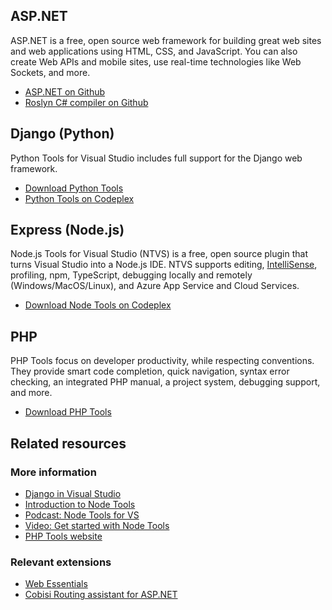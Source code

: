 <properties
	pageTitle="Server-side"
	description="Visual Studio has excellent support for many types of server-side frameworks targeting a wide variety of platforms and technologies."
	slug="server-side"
	keywords="vsix, extensibility, plugins"
/>

## ASP.NET
ASP.NET is a free, open source web framework for building great web sites and web applications using HTML, CSS, and JavaScript. You can also create Web APIs and mobile sites, use real-time technologies 
like Web Sockets, and more.

- [ASP.NET on Github](https://github.com/aspnet/home/)
- [Roslyn C# compiler on Github](https://github.com/dotnet/roslyn/)

## Django (Python)
Python Tools for Visual Studio includes full support for the Django web framework.

- [Download Python Tools](https://visualstudiogallery.msdn.microsoft.com/9ea113de-a009-46cd-99f5-65ef0595f937)
- [Python Tools on Codeplex](http://pytools.codeplex.com/)

## Express (Node.js)
Node.js Tools for Visual Studio (NTVS) is a free, open source plugin that turns Visual Studio into a Node.js IDE. NTVS supports editing, [IntelliSense](http://go.microsoft.com/fwlink/?LinkId=532997), profiling, npm, TypeScript, debugging locally 
and remotely (Windows/MacOS/Linux), and Azure App Service and Cloud Services.

- [Download Node Tools on Codeplex](http://nodejstools.codeplex.com/)

## PHP
PHP Tools focus on developer productivity, while respecting conventions. They provide smart 
code completion, quick navigation, syntax error checking, an integrated PHP manual, a project system, debugging support, and more.

- [Download PHP Tools](https://visualstudiogallery.msdn.microsoft.com/6eb51f05-ef01-4513-ac83-4c5f50c95fb5)

<aside role="complementary">

## Related resources

<section>

### More information

- [Django in Visual Studio](http://www.hanselman.com/blog/OneOfMicrosoftsBestKeptSecretsPythonToolsForVisualStudioPTVS.aspx)
- [Introduction to Node Tools](http://www.hanselman.com/blog/IntroducingNodejsToolsForVisualStudio.aspx)
- [Podcast: Node Tools for VS](http://www.hanselminutes.com/400/nodejs-tools-for-visual-studio)
- [Video: Get started with Node Tools](http://channel9.msdn.com/Series/Visual-Studio-Online-Monaco/Getting-started-with-nodejs)
- [PHP Tools website](http://www.devsense.com/products/php-tools/)
</section>

<section>

### Relevant extensions

- [Web Essentials](https://visualstudiogallery.msdn.microsoft.com/ee6e6d8c-c837-41fb-886a-6b50ae2d06a2)
- [Cobisi Routing assistant for ASP.NET](https://visualstudiogallery.msdn.microsoft.com/f0589156-a8e6-47db-8bac-90f01ca6b8a3)
</section>

</aside>
